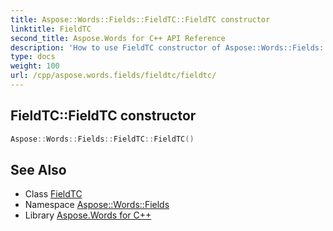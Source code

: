 ```yaml
---
title: Aspose::Words::Fields::FieldTC::FieldTC constructor
linktitle: FieldTC
second_title: Aspose.Words for C++ API Reference
description: 'How to use FieldTC constructor of Aspose::Words::Fields::FieldTC class in C++.'
type: docs
weight: 100
url: /cpp/aspose.words.fields/fieldtc/fieldtc/
---
```

## FieldTC::FieldTC constructor




```cpp
Aspose::Words::Fields::FieldTC::FieldTC()
```

## See Also

* Class [FieldTC](../)
* Namespace [Aspose::Words::Fields](../../)
* Library [Aspose.Words for C++](../../../)
